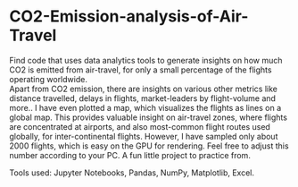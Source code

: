 # CO2-Emission-analysis-of-Air-Travel
Find code that uses data analytics tools to generate insights on how much CO2 is emitted from air-travel, for only a small percentage of the flights operating worldwide.
<br>
Apart from CO2 emission, there are insights on various other metrics like distance travelled, delays in flights, market-leaders by flight-volume and more..
I have even plotted a map, which visualizes the flights as lines on a global map. This provides valuable insight on air-travel zones, where flights are concentrated at airports, and also most-common flight routes used globally, for inter-continental flights. However, I have sampled only about 2000 flights, which is easy on the GPU for rendering. Feel free to adjust this number according to your PC.
A fun little project to practice from.

Tools used: Jupyter Notebooks, Pandas, NumPy, Matplotlib, Excel.
